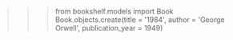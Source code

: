 >>> from bookshelf.models import Book
>>> Book.objects.create(title = '1984', author = 'George Orwell', publication_year = 1949)